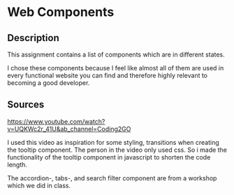 # Web Components

## Description

This assignment contains a list of components which are in different states.

I chose these components because I feel like almost all of them are used in every functional website you can find and therefore highly relevant to becoming a good developer.

## Sources

https://www.youtube.com/watch?v=UQKWc2r_41U&ab_channel=Coding2GO

I used this video as inspiration for some styling, transitions when creating the tooltip component. The person in the video only used css. So i made the functionality of the tooltip component in javascript to shorten the code length.

The accordion-, tabs-, and search filter component are from a workshop which we did in class.
